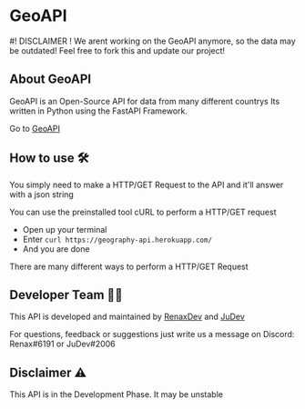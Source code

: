 # GeoAPI

#! DISCLAIMER !
We arent working on the GeoAPI anymore, so the data may be outdated!
Feel free to fork this and update our project!
## About GeoAPI
GeoAPI is an Open-Source API for data from many different countrys
Its written in Python using the FastAPI Framework.

Go to [GeoAPI](https://geography-api.herokuapp.com/)

## How to use 🛠
You simply need to make a HTTP/GET Request to the API and it'll answer with a json string

You can use the preinstalled tool cURL to perform a HTTP/GET request
- Open up your terminal
- Enter `curl https://geography-api.herokuapp.com/`
- And you are done

There are many different ways to perform a HTTP/GET Request

## Developer Team 👨‍💻
This API is developed and maintained by [RenaxDev](https://github.com/renaxdev/) and [JuDev](https://github.com/Jahid06)

For questions, feedback or suggestions just write us a message on Discord: Renax#6191 or JuDev#2006

## Disclaimer ⚠
This API is in the Development Phase.
It may be unstable

